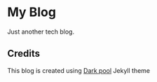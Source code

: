 # My Blog

Just another tech blog.


## Credits
This blog is created using [Dark pool](https://github.com/andrewhwanpark/dark-poole) Jekyll theme
